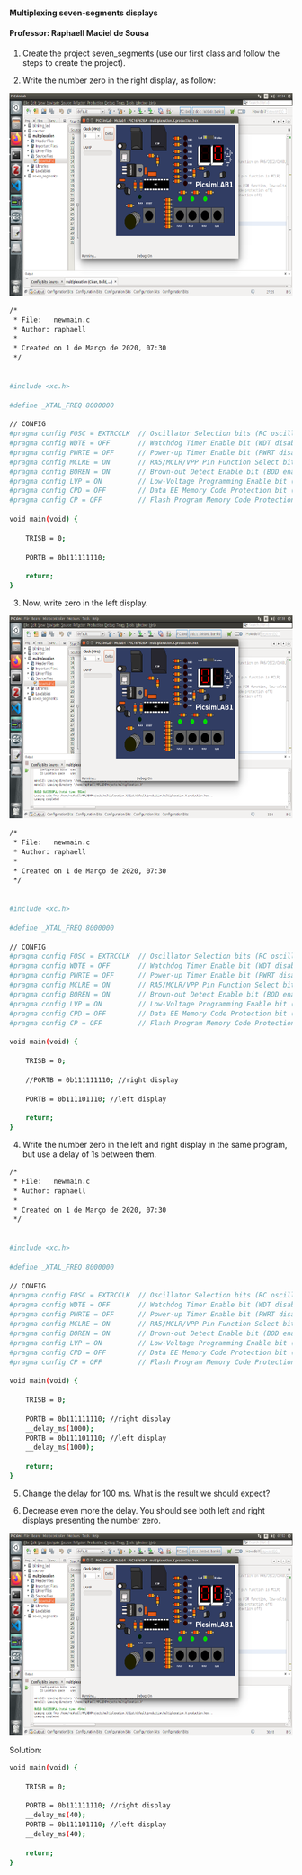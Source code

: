 #### Multiplexing seven-segments displays

#### Professor: Raphaell Maciel de Sousa

1. Create the project seven_segments (use our first class and follow the steps to create the project).

2. Write the number zero in the right display, as follow:

<p align="center">
    <img src="./figs/zero_number.png" width="600" height="360" title="zero">
</p> 

```sh
/*
 * File:   newmain.c
 * Author: raphaell
 *
 * Created on 1 de Março de 2020, 07:30
 */


#include <xc.h>

#define _XTAL_FREQ 8000000

// CONFIG
#pragma config FOSC = EXTRCCLK  // Oscillator Selection bits (RC oscillator: CLKOUT function on RA6/OSC2/CLKOUT pin, Resistor and Capacitor on RA7/OSC1/CLKIN)
#pragma config WDTE = OFF       // Watchdog Timer Enable bit (WDT disabled)
#pragma config PWRTE = OFF      // Power-up Timer Enable bit (PWRT disabled)
#pragma config MCLRE = ON       // RA5/MCLR/VPP Pin Function Select bit (RA5/MCLR/VPP pin function is MCLR)
#pragma config BOREN = ON       // Brown-out Detect Enable bit (BOD enabled)
#pragma config LVP = ON         // Low-Voltage Programming Enable bit (RB4/PGM pin has PGM function, low-voltage programming enabled)
#pragma config CPD = OFF        // Data EE Memory Code Protection bit (Data memory code protection off)
#pragma config CP = OFF         // Flash Program Memory Code Protection bit (Code protection off)

void main(void) {
    
    TRISB = 0;
    
    PORTB = 0b111111110;
    
    return;
}
```

3. Now, write zero in the left display.

<p align="center">
    <img src="./figs/left_display.png" width="600" height="360" title="zero">
</p> 

```sh
/*
 * File:   newmain.c
 * Author: raphaell
 *
 * Created on 1 de Março de 2020, 07:30
 */


#include <xc.h>

#define _XTAL_FREQ 8000000

// CONFIG
#pragma config FOSC = EXTRCCLK  // Oscillator Selection bits (RC oscillator: CLKOUT function on RA6/OSC2/CLKOUT pin, Resistor and Capacitor on RA7/OSC1/CLKIN)
#pragma config WDTE = OFF       // Watchdog Timer Enable bit (WDT disabled)
#pragma config PWRTE = OFF      // Power-up Timer Enable bit (PWRT disabled)
#pragma config MCLRE = ON       // RA5/MCLR/VPP Pin Function Select bit (RA5/MCLR/VPP pin function is MCLR)
#pragma config BOREN = ON       // Brown-out Detect Enable bit (BOD enabled)
#pragma config LVP = ON         // Low-Voltage Programming Enable bit (RB4/PGM pin has PGM function, low-voltage programming enabled)
#pragma config CPD = OFF        // Data EE Memory Code Protection bit (Data memory code protection off)
#pragma config CP = OFF         // Flash Program Memory Code Protection bit (Code protection off)

void main(void) {
    
    TRISB = 0;
    
    //PORTB = 0b111111110; //right display
    
    PORTB = 0b111101110; //left display
    
    return;
}
```

4. Write the number zero in the left and right display in the same program, but use a delay of 1s between them.

```sh
/*
 * File:   newmain.c
 * Author: raphaell
 *
 * Created on 1 de Março de 2020, 07:30
 */


#include <xc.h>

#define _XTAL_FREQ 8000000

// CONFIG
#pragma config FOSC = EXTRCCLK  // Oscillator Selection bits (RC oscillator: CLKOUT function on RA6/OSC2/CLKOUT pin, Resistor and Capacitor on RA7/OSC1/CLKIN)
#pragma config WDTE = OFF       // Watchdog Timer Enable bit (WDT disabled)
#pragma config PWRTE = OFF      // Power-up Timer Enable bit (PWRT disabled)
#pragma config MCLRE = ON       // RA5/MCLR/VPP Pin Function Select bit (RA5/MCLR/VPP pin function is MCLR)
#pragma config BOREN = ON       // Brown-out Detect Enable bit (BOD enabled)
#pragma config LVP = ON         // Low-Voltage Programming Enable bit (RB4/PGM pin has PGM function, low-voltage programming enabled)
#pragma config CPD = OFF        // Data EE Memory Code Protection bit (Data memory code protection off)
#pragma config CP = OFF         // Flash Program Memory Code Protection bit (Code protection off)

void main(void) {
    
    TRISB = 0;
    
    PORTB = 0b111111110; //right display
    __delay_ms(1000);
    PORTB = 0b111101110; //left display
    __delay_ms(1000);
    
    return;
}
```

5. Change the delay for 100 ms. What is the result we should expect?

6. Decrease even more the delay. You should see both left and right displays presenting the number zero.

<p align="center">
    <img src="./figs/multiplex.png" width="600" height="360" title="zero">
</p> 

Solution:

```sh
void main(void) {
    
    TRISB = 0;
    
    PORTB = 0b111111110; //right display
    __delay_ms(40);
    PORTB = 0b111101110; //left display
    __delay_ms(40);
    
    return;
}
```
